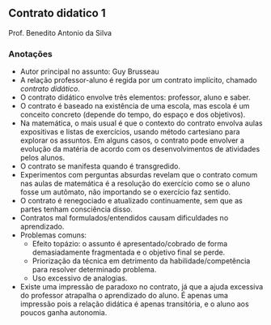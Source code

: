 Contrato didatico 1
---------------------------

Prof. Benedito Antonio da Silva

### Anotações


- Autor principal no assunto: Guy Brusseau
- A relação professor-aluno é regida por um contrato implícito, chamado *contrato didático*.
- O contrato didático envolve três elementos: professor, aluno e saber.
- O contrato é baseado na existência de uma escola, mas escola é um conceito concreto (depende do tempo, do espaço e dos objetivos).
- Na matemática, o mais usual é que o contexto do contrato envolva aulas expositivas e listas de exercícios, usando método cartesiano para explorar os assuntos. Em alguns casos, o contrato pode envolver a evolução da matéria de acordo com os desenvolvimentos de atividades pelos alunos.
- O contrato se manifesta quando é transgredido.
- Experimentos com perguntas absurdas revelam que o contrato comum nas aulas de matemática é a resolução do exercício como se o aluno fosse um autômato, não importando se o exercício faz sentido.
- O contrato é renegociado e atualizado continuamente, sem que as partes tenham consciência disso.
- Contratos mal formulados/entendidos causam dificuldades no aprendizado.
- Problemas comuns:
    - Efeito topázio: o assunto é apresentado/cobrado de forma demasiadamente fragmentada e o objetivo final se perde.
    - Priorização da técnica em detrimento da habilidade/competência para resolver determinado problema.
    - Uso excessivo de analogias.
- Existe uma impressão de paradoxo no contrato, já que a ajuda excessiva do professor atrapalha o aprendizado do aluno. É apenas uma impressão pois a relação didática é apenas transitória, e o aluno aos poucos ganha autonomia.

